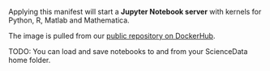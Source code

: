 Applying this manifest will start a **Jupyter Notebook server** with kernels for Python, R, Matlab and Mathematica.

The image is pulled from our [public repository on DockerHub](https://hub.docker.com/r/sciencedata/jupyter_sciencedata).

TODO: You can load and save notebooks to and from your ScienceData home folder.

